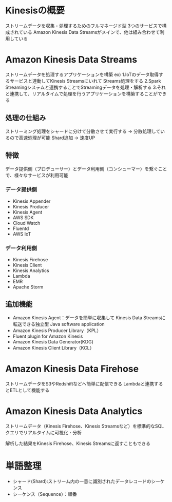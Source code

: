 # Kinesisの概要
ストリームデータを収集・処理するためのフルマネージド型
3つのサービスで構成されている
Amazon Kinesis Data Streamsがメインで、他は組み合わせて利用している

# Amazon Kinesis Data Streams
ストリームデータを処理するアプリケーションを構築
ex)
1.IoTのデータ取得するサービスと連動してKinesis Streamsにいれて Streams処理をする
2.Spark Streamingシステムと連携することでStreamingデータを処理・解析する
3.それと連携して、リアルタイムで処理を行うアプリケーションを構築することができる

## 処理の仕組み
ストリーミング処理をシャードに分けて分散させて実行する → 分散処理しているので高速処理が可能
Shard追加 → 速度UP

## 特徴
データ提供側（プロデューサー）とデータ利用側（コンシューマー）を繋ぐことで、様々なサービスが利用可能

### データ提供側
- Kinesis Appender
- Kinesis Producer
- Kinesis Agent
- AWS SDK
- Cloud Watch
- Fluentd
- AWS IoT

### データ利用側
- Kinesis Firehose
- Kinesis Client
- Kinesis Analytics
- Lambda
- EMR
- Apache Storm

## 追加機能
- Amazon Kinesis Agent：データを簡単に収集して Kinesis Data Streamsに転送できる独立型 Java software application
- Amazon Kinesis Producer Library（KPL）
- Fluent plugin for Amazon Kinesis
- Amazon Kinesis Data Generator(KDG)
- Amazon Kinesis Client Library（KCL）

# Amazon Kinesis Data Firehose
ストリームデータをS3やRedshiftなどへ簡単に配信できる
Lambdaと連携するとETLとして機能する


# Amazon Kinesis Data Analytics
ストリームデータ（Kinesis Firehose、Kinesis Streamsなど）を標準的なSQLクエリでリアルタイムに可視化・分析

解析した結果をKinesis Firehose、Kinesis Streamsに返すこともできる

# 単語整理
- シャード(Shard):ストリーム内の一意に識別されたデータレコードのシーケンス
- シーケンス（Sequence）：順番